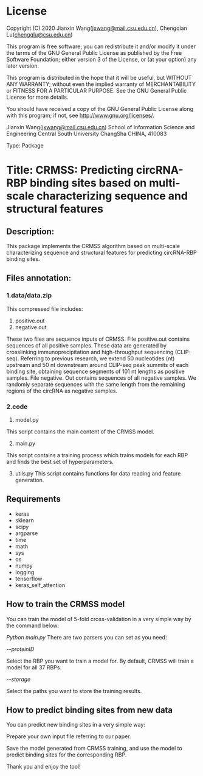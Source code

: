 # License

Copyright (C) 2020 Jianxin Wang(jxwang@mail.csu.edu.cn), Chengqian Lu(chengqlu@csu.edu.cn)

This program is free software; you can redistribute it and/or modify it under the terms of the GNU General Public License as published by the Free Software Foundation; either version 3 of the License, or (at your option) any later version.

This program is distributed in the hope that it will be useful, but WITHOUT ANY WARRANTY; without even the implied warranty of MERCHANTABILITY or FITNESS FOR A PARTICULAR PURPOSE. See the GNU General Public License for more details.

You should have received a copy of the GNU General Public License along with this program; if not, see <http://www.gnu.org/licenses/>.

Jianxin Wang(jxwang@mail.csu.edu.cn)
School of Information Science and Engineering
Central South University
ChangSha
CHINA, 410083

Type: Package

# Title: CRMSS: Predicting circRNA-RBP binding sites based on multi-scale characterizing sequence and structural features

## Description: 
This package implements the CRMSS algorithm based on multi-scale characterizing sequence and structural features for predicting circRNA-RBP binding sites.

## Files annotation:
### 1.data/data.zip 
This compressed file includes:
1) positive.out 
2) negative.out 

These two files are sequence inputs of CRMSS. File positive.out contains sequences of all positive samples. These data are generated by crosslinking immunoprecipitation and high-throughput sequencing (CLIP-seq). Referring to previous research, we extend 50 nucleotides (nt) upstream and 50 nt downstream around CLIP-seq peak summits of each binding site, obtaining sequence segments of 101 nt lengths as positive samples. File negative. Out contains sequences of all negative samples. We randomly separate sequences with the same length from the remaining regions of the circRNA as negative samples. 

### 2.code
1) model.py

This script contains the main content of the CRMSS model. 

2) main.py

This script contains a training process which trains models for each RBP and finds the best set of hyperparameters. 

3) utils.py
This script contains functions for data reading and feature generation. 


## Requirements
- keras
- sklearn
- scipy
- argparse
- time
- math
- sys
- os
- numpy
- logging
- tensorflow
- keras_self_attention

##  How to train the CRMSS model
You can train the model of 5-fold cross-validation in a very simple way by the command below: 

*Python main.py* 
There are two parsers you can set as you need:

*--proteinID*	

Select the RBP you want to train a model for. By default, CRMSS will train a model for all 37 RBPs.

*--storage*	

Select the paths you want to store the training results.

##  How to predict binding sites from new data
You can predict new binding sites in a very simple way: 

Prepare your own input file referring to our paper. 

Save the model generated from CRMSS training, and use the model to predict binding sites for the corresponding RBP.

Thank you and enjoy the tool!

